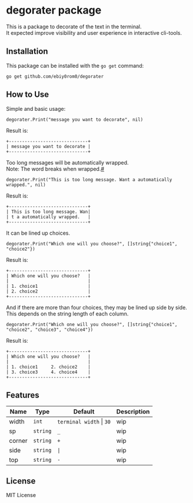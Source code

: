 # degorater package

This is a package to decorate of the text in the terminal.  
It expected improve visibility and user experience in interactive cli-tools.

## Installation
This package can be installed with the `go get` command:
```
go get github.com/ebiy0rom0/degorater
```

## How to Use
Simple and basic usage:
```
degorater.Print("message you want to decorate", nil)
```
Result is:
```
+------------------------------+
| message you want to decorate |
+------------------------------+
```

Too long messages will be automatically wrapped.  
Note: The word breaks when wrapped.[#]()
```
degorater.Print("This is too long message. Want a automatically wrapped.", nil)
```
Result is:
```
+------------------------------+
| This is too long message. Wan|
| t a automatically wrapped.   |
+------------------------------+
```

It can be lined up choices.
```
degorater.Print("Which one will you choose?", []string{"choice1", "choice2"})
```
Result is:
```
+------------------------------+
| Which one will you choose?   |
|                              |
| 1. choice1                   |
| 2. choice2                   |
+------------------------------+
```

And if there are more than four choices, they may be lined up side by side.  
This depends on the string length of each column.
```
degorater.Print("Which one will you choose?", []string{"choice1", "choice2", "choice3", "choice4"})
```
Result is:
```
+------------------------------+
| Which one will you choose?   |
|                              |
| 1. choice1     2. choice2    |
| 3. choice3     4. choice4    |
+------------------------------+
```

## Features
| Name | Type | Default | Description |
|------|------|---------|-------------|
| width | `int` | `terminal width` \| `30` | wip |
| sp | `string` | `_` | wip |
| corner | `string` | `+` | wip |
| side | `string` | `\|` | wip |
| top | `string` | `-` | wip |

## License
MIT License